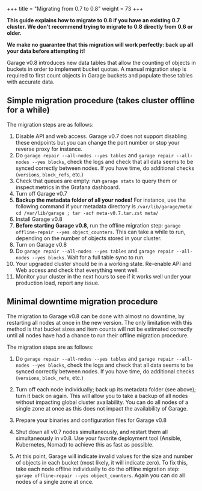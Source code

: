 +++
title = "Migrating from 0.7 to 0.8"
weight = 73
+++

**This guide explains how to migrate to 0.8 if you have an existing 0.7 cluster.
We don't recommend trying to migrate to 0.8 directly from 0.6 or older.**

**We make no guarantee that this migration will work perfectly:
back up all your data before attempting it!**

Garage v0.8 introduces new data tables that allow the counting of objects in buckets in order to implement bucket quotas.
A manual migration step is required to first count objects in Garage buckets and populate these tables with accurate data.

## Simple migration procedure (takes cluster offline for a while)

The migration steps are as follows:

1. Disable API and web access. Garage v0.7 does not support disabling
   these endpoints but you can change the port number or stop your reverse proxy for instance.
2. Do `garage repair --all-nodes --yes tables` and `garage repair --all-nodes --yes blocks`,
   check the logs and check that all data seems to be synced correctly between
   nodes. If you have time, do additional checks (`versions`, `block_refs`, etc.)
3. Check that queues are empty: run `garage stats` to query them or inspect metrics in the Grafana dashboard.
4. Turn off Garage v0.7
5. **Backup the metadata folder of all your nodes!** For instance, use the following command
	if your metadata directory is `/var/lib/garage/meta`: `cd /var/lib/garage ; tar -acf meta-v0.7.tar.zst meta/`
6. Install Garage v0.8
7. **Before starting Garage v0.8**, run the offline migration step: `garage offline-repair --yes object_counters`.
   This can take a while to run, depending on the number of objects stored in your cluster.
8. Turn on Garage v0.8
9. Do `garage repair --all-nodes --yes tables` and `garage repair --all-nodes --yes blocks`.
   Wait for a full table sync to run.
10. Your upgraded cluster should be in a working state. Re-enable API and Web
    access and check that everything went well.
11. Monitor your cluster in the next hours to see if it works well under your production load, report any issue.

## Minimal downtime migration procedure

The migration to Garage v0.8 can be done with almost no downtime,
by restarting all nodes at once in the new version. The only limitation with this
method is that bucket sizes and item counts will not be estimated correctly
until all nodes have had a chance to run their offline migration procedure.

The migration steps are as follows:

1. Do `garage repair --all-nodes --yes tables` and `garage repair --all-nodes --yes blocks`,
   check the logs and check that all data seems to be synced correctly between
   nodes. If you have time, do additional checks (`versions`, `block_refs`, etc.)

2. Turn off each node individually; back up its metadata folder (see above); turn it back on again. This will allow you to take a backup of all nodes without impacting global cluster availability. You can do all nodes of a single zone at once as this does not impact the availability of Garage.

3. Prepare your binaries and configuration files for Garage v0.8

4. Shut down all v0.7 nodes simultaneously, and restart them all simultaneously in v0.8. Use your favorite deployment tool (Ansible, Kubernetes, Nomad) to achieve this as fast as possible.

5. At this point, Garage will indicate invalid values for the size and number of objects in each bucket (most likely, it will indicate zero). To fix this, take each node offline individually to do the offline migration step: `garage offline-repair --yes object_counters`. Again you can do all nodes of a single zone at once.
